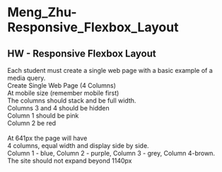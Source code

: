 # Meng_Zhu-Responsive_Flexbox_Layout
## HW - Responsive Flexbox Layout

Each student must create a single web page with a basic example of a media query.<br>
Create Single Web Page (4 Columns)<br>
At mobile size (remember mobile first)<br>
The columns should stack and be full width.<br>
Columns 3 and 4 should be hidden<br>
Column 1 should be pink<br>
Column 2 be red<br><br>
At 641px the page will have <br>
4 columns, equal width and display side by side.<br>
Column 1 - blue, Column 2 - purple, Column 3 - grey,
Column 4-brown.<br>
The site should not expand beyond 1140px<br>

